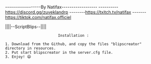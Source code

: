 ------------------By Natifax------------------
----------https://discord.gg/zuveklandrp
--------https://txitch.tv/natifax
-------https://tiktok.com/natifax.officiel

||||--ScriptBlips--||||
 
                            Installation :

    1. Download from the Github, and copy the files "blipscreator" directory in resources.
    2. Put start blipscreator in the server.cfg file.
    3. Enjoy! 😄
